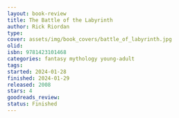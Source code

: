 ```yaml
--- 
layout: book-review 
title: The Battle of the Labyrinth
author: Rick Riordan 
type: 
cover: assets/img/book_covers/battle_of_labyrinth.jpg
olid:  
isbn: 9781423101468
categories: fantasy mythology young-adult
tags:  
started: 2024-01-28
finished: 2024-01-29
released: 2008
stars: 4
goodreads_review:  
status: Finished
---  
```

